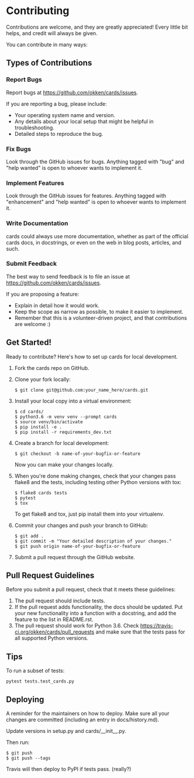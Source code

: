 Contributing
============

Contributions are welcome, and they are greatly appreciated! Every
little bit helps, and credit will always be given.

You can contribute in many ways:

Types of Contributions
----------------------

### Report Bugs

Report bugs at <https://github.com/okken/cards/issues>.

If you are reporting a bug, please include:

-   Your operating system name and version.
-   Any details about your local setup that might be helpful in
    troubleshooting.
-   Detailed steps to reproduce the bug.

### Fix Bugs

Look through the GitHub issues for bugs. Anything tagged with "bug" and
"help wanted" is open to whoever wants to implement it.

### Implement Features

Look through the GitHub issues for features. Anything tagged with
"enhancement" and "help wanted" is open to whoever wants to implement
it.

### Write Documentation

cards could always use more documentation, whether as part of the
official cards docs, in docstrings, or even on the web in blog posts,
articles, and such.


### Submit Feedback

The best way to send feedback is to file an issue at
<https://github.com/okken/cards/issues>.

If you are proposing a feature:

-   Explain in detail how it would work.
-   Keep the scope as narrow as possible, to make it easier to
    implement.
-   Remember that this is a volunteer-driven project, and that
    contributions are welcome :)

Get Started!
------------

Ready to contribute? Here's how to set up cards for local development.

1.  Fork the cards repo on GitHub.
2.  Clone your fork locally:

        $ git clone git@github.com:your_name_here/cards.git

3.  Install your local copy into a virtual environment:

        $ cd cards/
        $ python3.6 -m venv venv --prompt cards
        $ source venv/bin/activate
        $ pip install -e .
        $ pip install -r requirements_dev.txt

4.  Create a branch for local development:

        $ git checkout -b name-of-your-bugfix-or-feature

    Now you can make your changes locally.

5.  When you're done making changes, check that your changes pass flake8
    and the tests, including testing other Python versions with tox:

        $ flake8 cards tests
        $ pytest
        $ tox

    To get flake8 and tox, just pip install them into your virtualenv.

6.  Commit your changes and push your branch to GitHub:

        $ git add .
        $ git commit -m "Your detailed description of your changes."
        $ git push origin name-of-your-bugfix-or-feature

7.  Submit a pull request through the GitHub website.

Pull Request Guidelines
-----------------------

Before you submit a pull request, check that it meets these guidelines:

1.  The pull request should include tests.
2.  If the pull request adds functionality, the docs should be updated.
    Put your new functionality into a function with a docstring, and add
    the feature to the list in README.rst.
3.  The pull request should work for Python 3.6. Check <https://travis-ci.org/okken/cards/pull_requests>
    and make sure that the tests pass for all supported Python versions.

Tips
----

To run a subset of tests:

    pytest tests.test_cards.py

Deploying
---------

A reminder for the maintainers on how to deploy. Make sure all your
changes are committed (including an entry in docs/history.md).

Update versions in setup.py and cards/\_\_init\_\_.py.

Then run:

    $ git push
    $ git push --tags

Travis will then deploy to PyPI if tests pass. (really?)

